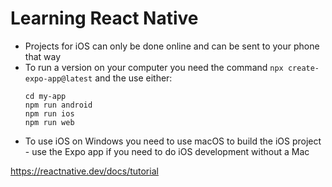# Learning React Native
- Projects for iOS can only be done online and can be sent to your phone that way
- To run a version on your computer you need the command `npx create-expo-app@latest` and the use either:
	 ```shell
	cd my-app
	npm run android
	npm run ios 
	npm run web
	```
- To use iOS on Windows you need to use macOS to build the iOS project - use the Expo app if you need to do iOS development without a Mac

https://reactnative.dev/docs/tutorial

<!--stackedit_data:
eyJoaXN0b3J5IjpbLTE0NDY3ODg4NDAsMjEzODg0ODkwN119
-->